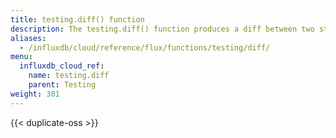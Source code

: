 ```yaml
---
title: testing.diff() function
description: The testing.diff() function produces a diff between two streams.
aliases:
  - /influxdb/cloud/reference/flux/functions/testing/diff/
menu:
  influxdb_cloud_ref:
    name: testing.diff
    parent: Testing
weight: 301
---
```


{{< duplicate-oss >}}
